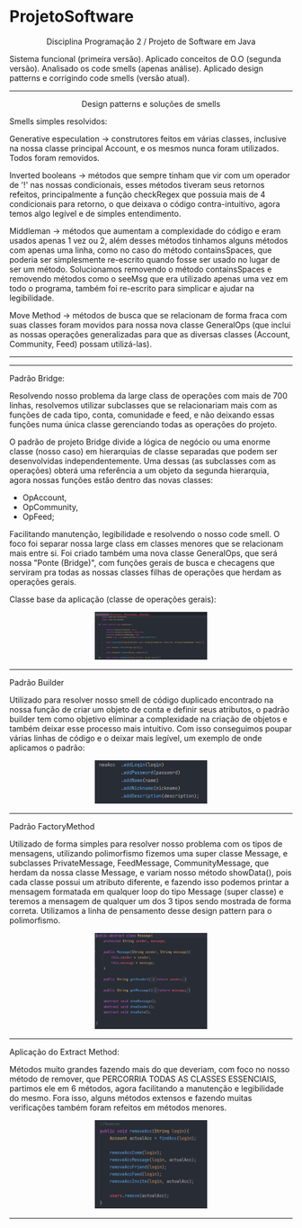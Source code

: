 # ProjetoSoftware
<p align="center">
    Disciplina Programação 2 / Projeto de Software em Java
</p>

Sistema funcional (primeira versão).
Aplicado conceitos de O.O (segunda versão). 
Analisado os code smells (apenas análise).
Aplicado design patterns e corrigindo code smells (versão atual).

----------------------------------
<p align="center">
    Design patterns e soluções de smells
</p>

Smells simples resolvidos: 

Generative especulation -> construtores feitos em várias classes, inclusive na nossa classe principal Account, e os mesmos nunca foram utilizados. Todos foram removidos.

Inverted booleans -> métodos que sempre tinham que vir com um operador de '!' nas nossas condicionais, esses métodos tiveram seus retornos refeitos, principalmente a função checkRegex que possuia mais de 4 condicionais para retorno, o que deixava o código contra-intuitivo, agora temos algo legível e de simples entendimento.

Middleman -> métodos que aumentam a complexidade do código e eram usados apenas 1 vez ou 2, além desses métodos tinhamos alguns métodos com apenas uma linha, como no caso do método containsSpaces, que poderia ser simplesmente re-escrito quando fosse ser usado no lugar de ser um método. Solucionamos removendo o método containsSpaces e removendo métodos como o seeMsg que era utilizado apenas uma vez em todo o programa, também foi re-escrito para simplicar e ajudar na legibilidade.

Move Method -> métodos de busca que se relacionam de forma fraca com suas classes foram movidos para nossa nova classe GeneralOps (que inclui as nossas operações generalizadas para que as diversas classes (Account, Community, Feed) possam utilizá-las).

-----


-----

Padrão Bridge:

Resolvendo nosso problema da large class de operações com mais de 700 linhas, resolvemos utilizar subclasses que se relacionariam mais com as funções de cada tipo, conta, comunidade e feed, e não deixando essas funções numa única classe gerenciando todas as operações do projeto.

O padrão de projeto Bridge divide a lógica de negócio ou uma enorme classe (nosso caso) em hierarquias de classe separadas que podem ser desenvolvidas independentemente. Uma dessas (as subclasses com as operações) obterá uma referência a um objeto da segunda hierarquia, agora nossas funções estão dentro das novas classes: 
- OpAccount,
- OpCommunity, 
- OpFeed; 

Facilitando manutenção, legibilidade e resolvendo o nosso code smell. O foco foi separar nossa large class em classes menores que se relacionam mais entre si. Foi criado também uma nova classe GeneralOps, que será nossa "Ponte (Bridge)", com funções gerais de busca e checagens que serviram pra todas as nossas classes filhas de operações que herdam as operações gerais.

Classe base da aplicação (classe de operações gerais):
<p align="center">
    <img width="200" src="https://github.com/Arthurls7/ProjetoSoftware/blob/main/imgs/BridgeExample.png" alt="Bridge Example">
</p>

-----

Padrão Builder

Utilizado para resolver nosso smell de código duplicado encontrado na nossa função de criar um objeto de conta e definir seus atributos, o padrão builder tem como objetivo eliminar a complexidade na criação de objetos e também deixar esse processo mais intuitivo. Com isso conseguimos poupar várias linhas de código e o deixar mais legível, um exemplo de onde aplicamos o padrão:

<p align="center">
  <img width="200" src="https://github.com/Arthurls7/ProjetoSoftware/blob/main/imgs/BuilderExample.png" alt="Builder Example">
</p>

-----

Padrão FactoryMethod

Utilizado de forma simples para resolver nosso problema com os tipos de mensagens, utilizando polimorfismo fizemos uma super classe Message, e subclasses PrivateMessage, FeedMessage, CommunityMessage, que herdam da nossa classe Message, e variam nosso método showData(), pois cada classe possui um atributo diferente, e fazendo isso podemos printar a mensagem formatada em qualquer loop do tipo Message (super classe) e teremos a mensagem de qualquer um dos 3 tipos sendo mostrada de forma correta. Utilizamos a linha de pensamento desse design pattern para o polimorfismo.

<p align="center">
  <img width="200" src="https://github.com/Arthurls7/ProjetoSoftware/blob/main/imgs/FactoryExample.png" alt="Factory Example">
</p>

-----

Aplicação do Extract Method:

Métodos muito grandes fazendo mais do que deveriam, com foco no nosso método de remover, que PERCORRIA TODAS AS CLASSES ESSENCIAIS, partimos ele em 6 métodos, agora facilitando a manutenção e legibilidade do mesmo. Fora isso, alguns métodos extensos e fazendo muitas verificações também foram refeitos em métodos menores.

<p align="center">
  <img width="200" src="https://github.com/Arthurls7/ProjetoSoftware/blob/main/imgs/ExtractMethodExample.png" alt="Extract Method Example">
</p>

-----

